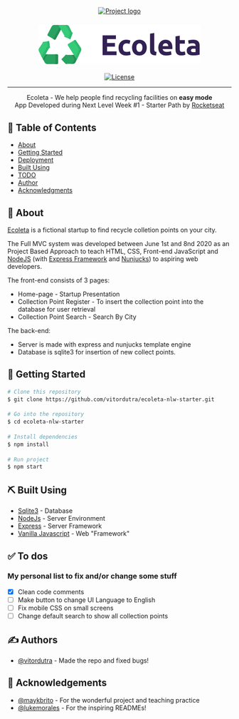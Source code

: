 <p align="center">
  <a href="" rel="noopener">
 <img width=512px height=390px src="https://ik.imagekit.io/nfbjje2exl/ezgif.com-video-to-gif_0hgdnwUOi.gif" alt="Project logo"></a>
</p>

<h3 align="center"><img src="/public/assets/icons/logo.svg" alt="Logo Ecoleta"></h3>

<div align="center">

[![License](https://img.shields.io/badge/license-MIT-blue.svg)](/LICENSE)

</div>

---

<p align="center"> Ecoleta - We help people find recycling facilities on <b>easy mode</b>
    <br>
    App Developed during Next Level Week #1 - Starter Path by <a href="https://rocketseat.com.br/">Rocketseat</a>
    <br>
</p>

## 📝 Table of Contents

- [About](#about)
- [Getting Started](#getting_started)
- [Deployment](#deployment)
- [Built Using](#built_using)
- [TODO](#todo-)
- [Author](#author)
- [Acknowledgments](#acknowledgement)

## 🧐 About <a name = "about"></a>

[Ecoleta](https://ecoleta-nlw-starter.herokuapp.com/) is a fictional startup to find recycle colletion points on your city.

The Full MVC system was developed between June 1st and 8nd 2020 as an Project Based Approach to teach HTML, CSS, Front-end JavaScript and [NodeJS](https://nodejs.org/en/) (with [Express Framework](https://expressjs.com/) and [Nunjucks](https://www.npmjs.com/package/nunjucks)) to aspiring web developers.

The front-end consists of 3 pages:

- Home-page - Startup Presentation
- Collection Point Register - To insert the collection point into the database for user retrieval
- Collection Point Search - Search By City

The back-end:

- Server is made with express and nunjucks template engine
- Database is sqlite3 for insertion of new collect points.

## 🏁 Getting Started <a name = "getting_started"></a>

```bash
# Clone this repository
$ git clone https://github.com/vitordutra/ecoleta-nlw-starter.git

# Go into the repository
$ cd ecoleta-nlw-starter

# Install dependencies
$ npm install

# Run project
$ npm start
```

## ⛏️ Built Using <a name = "built_using"></a>

- [Sqlite3](https://www.sqlite.org/index.html) - Database
- [NodeJs](https://nodejs.org/en/) - Server Environment
- [Express](https://expressjs.com/) - Server Framework
- [Vanilla Javascript](http://vanilla-js.com/) - Web "Framework"

## ✅ To dos <a name = "todo"></a>

### My personal list to fix and/or change some stuff

- [x] Clean code comments
- [ ] Make button to change UI Language to English
- [ ] Fix mobile CSS on small screens
- [ ] Change default search to show all collection points

## ✍️ Authors <a name = "authors"></a>

- [@vitordutra](https://github.com/vitordutra) - Made the repo and fixed bugs!

## 🎉 Acknowledgements <a name = "acknowledgement"></a>
- [@maykbrito](https://github.com/maykbrito) - For the wonderful project and teaching practice
- [@lukemorales](https://github.com/lukemorales/) - For the inspiring READMEs!

